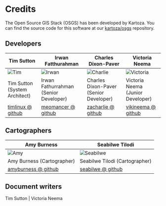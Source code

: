 # Credits

The Open Source GIS Stack (OSGS) has been developed by Kartoza. You can find the source code for this software at our [kartoza/osgs](https://github.com/kartoza/osgs) repository.

## Developers

Tim Sutton | Irwan Fatthurahman | Charles Dixon-Paver | Victoria Neema 
-----------| ------------------ | ------------------- |------------------- |
![Tim](https://avatars.githubusercontent.com/u/178003?v=4 "Tim")| ![Irwan](https://avatars.githubusercontent.com/u/4530905?v=4 "Irwan") | ![Charlie](https://avatars.githubusercontent.com/u/64078329?v=4 "Charlie") | ![Victoria](https://avatars.githubusercontent.com/u/39700992?v=4 "Victoria") |
Tim Sutton (System Architect) | Irwan Fathurrahman (Senior Developer) | Charles Dixon-Paver (Senior Developer) | Victoria Neema (Junior Developer) |
[timlinux @ github](https://github.com/timlinux/) | [meomancer @ github](https://github.com/meomancer) | [zacharlie @ github](https://github.com/zacharlie) | [vikineema @ github](https://github.com/vikineema) |


## Cartographers

Amy Burness | Seabilwe Tilodi |
----------- | ------------------ |
![Amy](https://avatars.githubusercontent.com/u/77841514?v=4 "Amy")| ![Seabilwe](https://avatars.githubusercontent.com/u/56301949?v=4 "Seabilwe") |
| Amy Burness (Cartographer) | Seabilwe Tilodi (Cartographer) |
[amyburness @ github](https://github.com/amyburness) | [seabilwe @ github](https://github.com/seabilwe) |

## Document writers 

Tim Sutton | Victoria Neema 